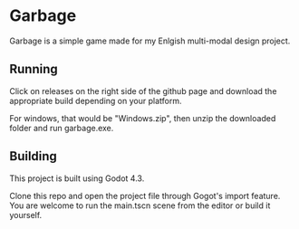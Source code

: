 # Garbage
Garbage is a simple game made for my Enlgish multi-modal design project.

## Running
Click on releases on the right side of the github page and download the appropriate build depending on your platform.

For windows, that would be "Windows.zip", then unzip the downloaded folder and run garbage.exe.

## Building
This project is built using Godot 4.3.

Clone this repo and open the project file through Gogot's import feature. You are welcome to run the main.tscn scene from the editor or build it yourself.
